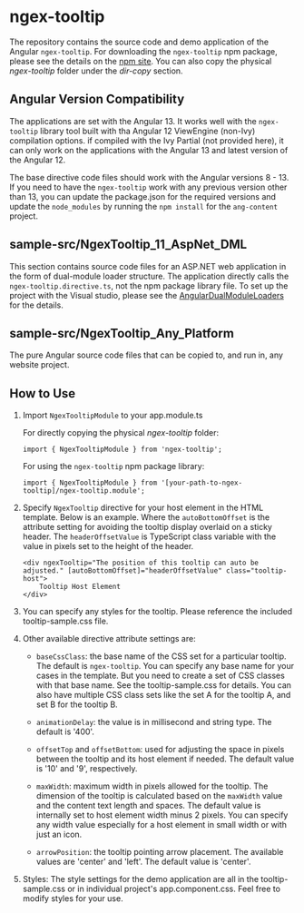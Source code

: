 # ngex-tooltip

The repository contains the source code and demo application of the Angular `ngex-tooltip`. For downloading the `ngex-tooltip` npm package, please see the details on the [npm site](https://www.npmjs.com/package/ngex-tooltip). You can also copy the physical *ngex-tooltip* folder under the *dir-copy* section.


## Angular Version Compatibility

The applications are set with the Angular 13. It works well with the `ngex-tooltip` library tool built with tha Angular 12 ViewEngine (non-Ivy) compilation options. if compiled with the Ivy Partial (not provided here), it can only work on the applications with the Angular 13 and latest version of the Angular 12.

The base directive code files should work with the Angular versions 8 - 13. If you need to have the `ngex-tooltip` work with any previous version other than 13, you can update the package.json for the required versions and update the `node_modules` by running the `npm install` for the `ang-content` project. 

    
## sample-src/NgexTooltip_11_AspNet_DML 

This section contains source code files for an ASP.NET web application in the form of dual-module loader structure. The application directly calls the `ngex-tooltip.directive.ts`, not the npm package library file. To set up the project with the Visual studio, please see the [AngularDualModuleLoaders](https://github.com/shenweiliu/AngularDualModuleLoaders) for the details.

## sample-src/NgexTooltip_Any_Platform

The pure Angular source code files that can be copied to, and run in, any website project.

## How to Use

1. Import `NgexTooltipModule` to your app.module.ts

   For directly copying the physical *ngex-tooltip* folder:  

    `import { NgexTooltipModule } from 'ngex-tooltip';`

   For using the `ngex-tooltip` npm package library:  

    `import { NgexTooltipModule } from '[your-path-to-ngex-tooltip]/ngex-tooltip.module';`


2. Specify `NgexTooltip` directive for your host element in the HTML template. Below is an example. Where the `autoBottomOffset` is the attribute setting for avoiding the tooltip display overlaid on a sticky header. The `headerOffsetValue` is TypeScript class variable with the value in pixels set to the height of the header.   
 
    ```
    <div ngexTooltip="The position of this tooltip can auto be adjusted." [autoBottomOffset]="headerOffsetValue" class="tooltip-host">
        Tooltip Host Element
    </div>
    ```	
3. You can specify any styles for the tooltip. Please reference the included tooltip-sample.css file.

4. Other available directive attribute settings are:
 
   - `baseCssClass`: the base name of the CSS set for a particular tooltip. The default is `ngex-tooltip`. You can specify any base name for your cases in the template. But you need to create a set of CSS classes with that base name. See the tooltip-sample.css for details. You can also have multiple CSS class sets like the set A for the tooltip A, and set B for the tooltip B.

   - `animationDelay`: the value is in millisecond and string type. The default is '400'.

   - `offsetTop` and `offsetBottom`: used for adjusting the space in pixels between the tooltip and its host element if needed. The default value is '10' and '9', respectively.

   -  `maxWidth`: maximum width in pixels allowed for the tooltip. The dimension of the tooltip is calculated based on the `maxWidth` value and the content text length and spaces. The default value is internally set to host element width minus 2 pixels. You can specify any width value especially for a host element in small width or with just an icon.

   -  `arrowPosition`: the tooltip pointing arrow placement. The available values are 'center' and 'left'. The default value is 'center'.
   
 5. Styles: The style settings for the demo application are all in the tooltip-sample.css or in individual project's app.component.css. Feel free to modify styles for your use.
 
 
